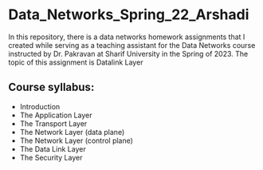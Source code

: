 # Data_Networks_Spring_22_Arshadi

In this repository, there is a data networks homework assignments that I created while serving as a teaching assistant for the Data Networks course instructed by Dr. Pakravan at Sharif University in the Spring of 2023. The topic of this assignment is Datalink Layer

## Course syllabus:
- Introduction
- The Application Layer
- The Transport Layer
- The Network Layer \(data plane\)
- The Network Layer \(control plane\)
- The Data Link Layer
- The Security Layer
